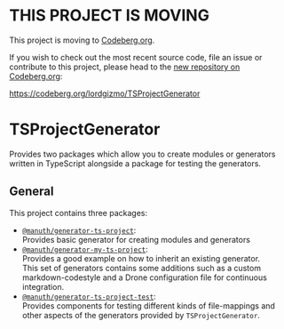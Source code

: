 # THIS PROJECT IS MOVING
This project is moving to [Codeberg.org](https://codeberg.org).

If you wish to check out the most recent source code, file an issue or contribute to this project, please head to the [new repository on Codeberg.org](https://codeberg.org/lordgizmo/TSProjectGenerator):

<https://codeberg.org/lordgizmo/TSProjectGenerator>

# TSProjectGenerator
Provides two packages which allow you to create modules or generators written in TypeScript alongside a package for testing the generators.

## General
This project contains three packages:
  * [`@manuth/generator-ts-project`][TSProjectGenerator]:  
    Provides basic generator for creating modules and generators
  * [`@manuth/generator-my-ts-project`][MyTSProjectGenerator]:  
    Provides a good example on how to inherit an existing generator.  
    This set of generators contains some additions such as a custom markdown-codestyle and a Drone configuration file for continuous integration.
  * [`@manuth/generator-ts-project-test`][TSProjectGeneratorTest]:  
    Provides components for testing different kinds of file-mappings and other aspects of the generators provided by `TSProjectGenerator`.

<!--- References -->
[TSProjectGenerator]: ./packages/generator-ts-project
[MyTSProjectGenerator]: ./packages/generator-my-ts-project
[TSProjectGeneratorTest]: ./packages/generator-ts-project-test
